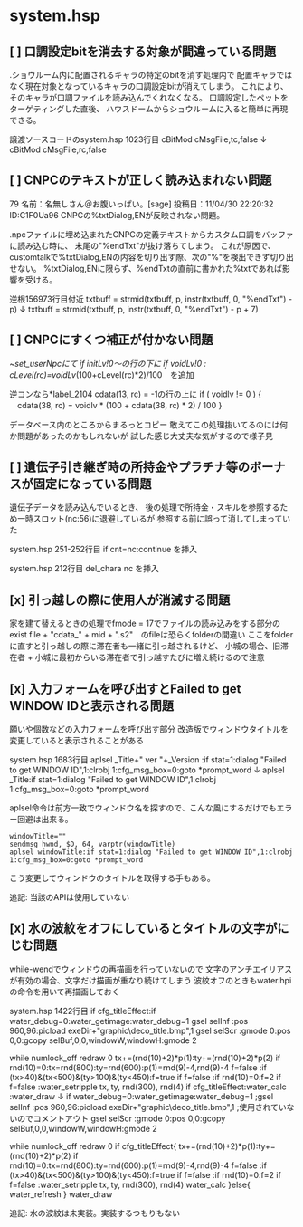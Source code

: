 # system.hsp


## [ ] 口調設定bitを消去する対象が間違っている問題
.ショウルーム内に配置されるキャラの特定のbitを消す処理内で
配置キャラではなく現在対象となっているキャラの口調設定bitが消えてしまう。
これにより、そのキャラが口調ファイルを読み込んでくれなくなる。
口調設定したペットをターゲティングした直後、
ハウスドームからショウルームに入ると簡単に再現できる。


譲渡ソースコードのsystem.hsp 1023行目
cBitMod cMsgFile,tc,false
↓
cBitMod cMsgFile,rc,false


## [ ] CNPCのテキストが正しく読み込まれない問題
79 名前：名無しさん＠お腹いっぱい。[sage] 投稿日：11/04/30 22:20:32 ID:C1F0Ua96
CNPCの%txtDialog,ENが反映されない問題。

.npcファイルに埋め込まれたCNPCの定義テキストからカスタム口調をバッファに読み込む時に、
末尾の"%endTxt"が抜け落ちてしまう。
これが原因で、customtalkで%txtDialog,ENの内容を切り出す際、次の"%"を検出できず切り出せない。
%txtDialog,ENに限らず、%endTxtの直前に書かれた%txtであれば影響を受ける。


逆根156973行目付近
txtbuff = strmid(txtbuff, p, instr(txtbuff, 0, "%endTxt") - p)
↓
txtbuff = strmid(txtbuff, p, instr(txtbuff, 0, "%endTxt") - p + 7)

## [ ] CNPCにすくつ補正が付かない問題
~*set_userNpcにて
if initLv!0～の行の下に
if voidLv!0 : cLevel(rc)=voidLv*(100+cLevel(rc)*2)/100　を追加

逆コンなら*label_2104
cdata(13, rc) = -1の行の上に
if ( voidlv != 0 ) {
　cdata(38, rc) = voidlv * (100 + cdata(38, rc) * 2) / 100
}

データベース内のところからまるっとコピー
敢えてこの処理抜いてるのには何か問題があったのかもしれないが
試した感じ大丈夫な気がするので様子見

## [ ] 遺伝子引き継ぎ時の所持金やプラチナ等のボーナスが固定になっている問題

遺伝子データを読み込んでいるとき、
後の処理で所持金・スキルを参照するため一時スロット(nc:56)に退避しているが
参照する前に誤って消してしまっていた


system.hsp 251-252行目
  if cnt=nc:continue
を挿入

system.hsp 212行目
  del_chara nc
を挿入

## [x] 引っ越しの際に使用人が消滅する問題
家を建て替えるときの処理でfmode = 17でファイルの読み込みをする部分の
exist file + "cdata_" + mid + ".s2"　のfileは恐らくfolderの間違い
ここをfolderに直すと引っ越しの際に滞在者も一緒に引っ越されるけど、
小城の場合、旧滞在者 + 小城に最初からいる滞在者で引っ越すたびに増え続けるので注意

## [x] 入力フォームを呼び出すとFailed to get WINDOW IDと表示される問題

願いや個数などの入力フォームを呼び出す部分
改造版でウィンドウタイトルを変更していると表示されることがある


system.hsp 1683行目
    aplsel _Title+" ver "+_Version  :if stat=1:dialog "Failed to get WINDOW ID",1:clrobj 1:cfg_msg_box=0:goto *prompt_word
↓
    aplsel _Title:if stat=1:dialog "Failed to get WINDOW ID",1:clrobj 1:cfg_msg_box=0:goto *prompt_word

aplsel命令は前方一致でウィンドウ名を探すので、こんな風にするだけでもエラー回避は出来る。

    windowTitle=""
    sendmsg hwnd, $D, 64, varptr(windowTitle)
    aplsel windowTitle:if stat=1:dialog "Failed to get WINDOW ID",1:clrobj 1:cfg_msg_box=0:goto *prompt_word

こう変更してウィンドウのタイトルを取得する手もある。

追記: 当該のAPIは使用していない

## [x] 水の波紋をオフにしているとタイトルの文字がにじむ問題

while-wendでウィンドウの再描画を行っていないので
文字のアンチエイリアスが有効の場合、文字だけ描画が重なり続けてしまう
波紋オフのときもwater.hpiの命令を用いて再描画しておく


system.hsp 1422行目
  if cfg_titleEffect:if water_debug=0:water_getimage:water_debug=1
  gsel selInf :pos 960,96:picload exeDir+"graphic\\deco_title.bmp",1
  gsel selScr :gmode 0:pos 0,0:gcopy selBuf,0,0,windowW,windowH:gmode 2
  
  while
  numlock_off 
  redraw 0
  tx+=(rnd(10)+2)*p(1):ty+=(rnd(10)+2)*p(2)
  if rnd(10)=0:tx=rnd(800):ty=rnd(600):p(1)=rnd(9)-4,rnd(9)-4
  f=false :if (tx>40)&(tx<500)&(ty>100)&(ty<450):f=true
  if f=false :if rnd(10)=0:f=2
  if f=false :water_setripple tx, ty, rnd(300), rnd(4)
  if cfg_titleEffect:water_calc :water_draw
↓
  if water_debug=0:water_getimage:water_debug=1
  ;gsel selInf :pos 960,96:picload exeDir+"graphic\\deco_title.bmp",1 ;使用されていないのでコメントアウト
  gsel selScr :gmode 0:pos 0,0:gcopy selBuf,0,0,windowW,windowH:gmode 2
  
  while
  numlock_off 
  redraw 0
  if cfg_titleEffect{
    tx+=(rnd(10)+2)*p(1):ty+=(rnd(10)+2)*p(2)
    if rnd(10)=0:tx=rnd(800):ty=rnd(600):p(1)=rnd(9)-4,rnd(9)-4
    f=false :if (tx>40)&(tx<500)&(ty>100)&(ty<450):f=true
    if f=false :if rnd(10)=0:f=2
    if f=false :water_setripple tx, ty, rnd(300), rnd(4)
    water_calc
  }else{
    water_refresh
  }
  water_draw

追記: 水の波紋は未実装。実装するつもりもない
